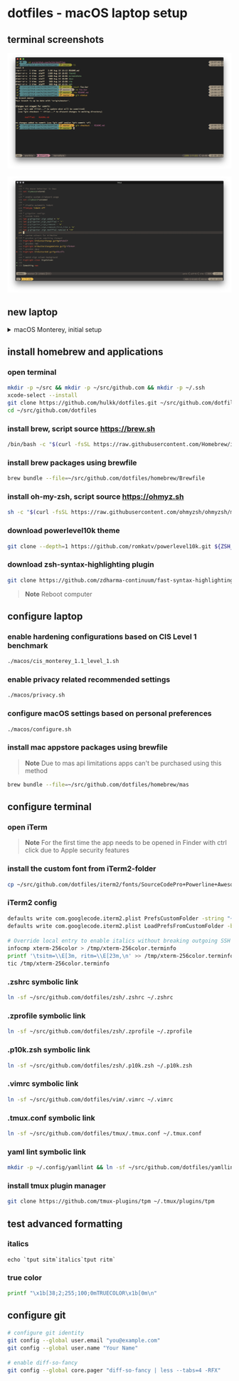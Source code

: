 # dotfiles - macOS laptop setup

## terminal screenshots

![terminal screenshot](/screenshots/terminal.png?raw=true)

![vim screenshot](/screenshots/vim.png?raw=true)

## new laptop
<details>
  <summary>macOS Monterey, initial setup</summary>

  * language, country, regional settings, accessibility, network, skip migration assistant, apple id
  * computer account (uncheck "*Allow my Apple ID to reset this password*")
  * skip icloud keychain activation
  * find my
  * make this your new mac (customize)
    * enable location services
    * uncheck analytics
    * skip screen time setup
    * uncheck enable ask siri
    * uncheck filevault encryption (will be enabled later)
    * touch id
    * skip apple pay setup
    * dark mode
  * software update
    * reboot
  * uncheck "*Store files from Documents and Desktop in iCloud Drive*"
</details>

## install homebrew and applications
### open terminal
```bash
mkdir -p ~/src && mkdir -p ~/src/github.com && mkdir -p ~/.ssh
xcode-select --install
git clone https://github.com/hulkk/dotfiles.git ~/src/github.com/dotfiles
cd ~/src/github.com/dotfiles
```

### install brew, script source https://brew.sh
```bash
/bin/bash -c "$(curl -fsSL https://raw.githubusercontent.com/Homebrew/install/HEAD/install.sh)"
```

### install brew packages using brewfile
```bash
brew bundle --file=~/src/github.com/dotfiles/homebrew/Brewfile
```

### install oh-my-zsh, script source https://ohmyz.sh
```bash
sh -c "$(curl -fsSL https://raw.githubusercontent.com/ohmyzsh/ohmyzsh/master/tools/install.sh)"
```

### download powerlevel10k theme
```bash
git clone --depth=1 https://github.com/romkatv/powerlevel10k.git ${ZSH_CUSTOM:-$HOME/.oh-my-zsh/custom}/themes/powerlevel10k
```

### download zsh-syntax-highlighting plugin
```bash
git clone https://github.com/zdharma-continuum/fast-syntax-highlighting.git ${ZSH_CUSTOM:-$HOME/.oh-my-zsh/custom}/plugins/fast-syntax-highlighting
```

> **Note**
> Reboot computer

## configure laptop

### enable hardening configurations based on CIS Level 1 benchmark
```bash
./macos/cis_monterey_1.1_level_1.sh
```

### enable privacy related recommended settings
```bash
./macos/privacy.sh
```

### configure macOS settings based on personal preferences
```bash
./macos/configure.sh
```

### install mac appstore packages using brewfile

> **Note**
> Due to mas api limitations apps can't be purchased using this method

```bash
brew bundle --file=~/src/github.com/dotfiles/homebrew/mas
```

## configure terminal

### open iTerm

> **Note**
> For the first time the app needs to be opened in Finder with ctrl click due to Apple security features

### install the custom font from iTerm2-folder
```bash
cp ~/src/github.com/dotfiles/iterm2/fonts/SourceCodePro+Powerline+Awesome+Regular.ttf ~/Library/Fonts
```

### iTerm2 config 
```bash
defaults write com.googlecode.iterm2.plist PrefsCustomFolder -string "~/src/github.com/dotfiles/iterm2"
defaults write com.googlecode.iterm2.plist LoadPrefsFromCustomFolder -bool true

# Override local entry to enable italics without breaking outgoing SSH connections
infocmp xterm-256color > /tmp/xterm-256color.terminfo
printf '\tsitm=\\E[3m, ritm=\\E[23m,\n' >> /tmp/xterm-256color.terminfo
tic /tmp/xterm-256color.terminfo
```

### .zshrc symbolic link
```bash
ln -sf ~/src/github.com/dotfiles/zsh/.zshrc ~/.zshrc
```

### .zprofile symbolic link
```bash
ln -sf ~/src/github.com/dotfiles/zsh/.zprofile ~/.zprofile
```

### .p10k.zsh symbolic link
```bash
ln -sf ~/src/github.com/dotfiles/zsh/.p10k.zsh ~/.p10k.zsh
```

### .vimrc symbolic link
```bash
ln -sf ~/src/github.com/dotfiles/vim/.vimrc ~/.vimrc
```

### .tmux.conf symbolic link
```bash
ln -sf ~/src/github.com/dotfiles/tmux/.tmux.conf ~/.tmux.conf
```

### yaml lint symbolic link
```bash
mkdir -p ~/.config/yamllint && ln -sf ~/src/github.com/dotfiles/yamllint/config ~/.config/yamllint/config
```

### install tmux plugin manager
```bash
git clone https://github.com/tmux-plugins/tpm ~/.tmux/plugins/tpm
```

## test advanced formatting
### italics
```
echo `tput sitm`italics`tput ritm`
```
### true color
```bash
printf "\x1b[38;2;255;100;0mTRUECOLOR\x1b[0m\n"
```

## configure git
```bash
# configure git identity
git config --global user.email "you@example.com"
git config --global user.name "Your Name"

# enable diff-so-fancy
git config --global core.pager "diff-so-fancy | less --tabs=4 -RFX"
```

